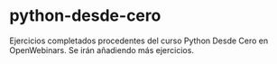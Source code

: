 # python-desde-cero

Ejercicios completados procedentes del curso Python Desde Cero en OpenWebinars.
Se irán añadiendo más ejercicios.
